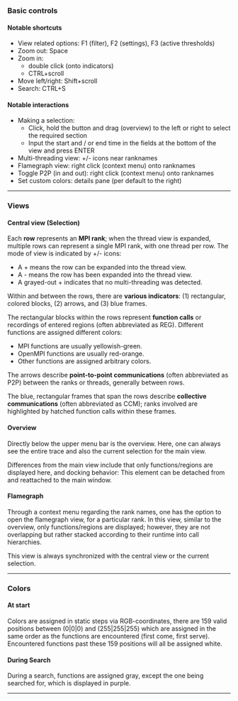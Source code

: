 ### Basic controls
#### Notable shortcuts
- View related options: F1 (filter), F2 (settings), F3 (active thresholds)
- Zoom out: Space
- Zoom in: 
   - double click (onto indicators)
   - CTRL+scroll
- Move left/right: Shift+scroll
- Search: CTRL+S
#### Notable interactions
- Making a selection: 
   - Click, hold the button and drag (overview) to the left or right to select the required section
   - Input the start and / or end time in the fields at the bottom of the view and press ENTER
- Multi-threading view: +/- icons near ranknames
- Flamegraph view: right click (context menu) onto ranknames
- Toggle P2P (in and out): right click (context menu) onto ranknames
- Set custom colors: details pane (per default to the right)

---

### Views
#### Central view (Selection)
Each **row** represents an **MPI rank**; when the thread view is expanded, multiple rows can represent a single MPI rank, with one thread per row. The mode of view is indicated by +/- icons:
- A + means the row can be expanded into the thread view.
- A - means the row has been expanded into the thread view.
- A grayed-out + indicates that no multi-threading was detected.

Within and between the rows, there are **various indicators**: (1) rectangular, colored blocks, (2) arrows, and (3) blue frames.
	
The rectangular blocks within the rows represent **function calls** or recordings of entered regions (often abbreviated as REG). Different functions are assigned different colors:
- MPI functions are usually yellowish-green.
- OpenMPI functions are usually red-orange.
- Other functions are assigned arbitrary colors.

The arrows describe **point-to-point communications** (often abbreviated as P2P) between the ranks or threads, generally between rows.

The blue, rectangular frames that span the rows describe **collective communications** (often abbreviated as CCM); ranks involved are highlighted by hatched function calls within these frames.

#### Overview
Directly below the upper menu bar is the overview. Here, one can always see the entire trace and also the current selection for the main view.

Differences from the main view include that only functions/regions are displayed here, and docking behavior: This element can be detached from and reattached to the main window.

#### Flamegraph
Through a context menu regarding the rank names, one has the option to open the flamegraph view, for a particular rank. In this view, similar to the overview, only functions/regions are displayed; however, they are not overlapping but rather stacked according to their runtime into call hierarchies. 

This view is always synchronized with the central view or the current selection.

---

### Colors
#### At start
Colors are assigned in static steps via RGB-coordinates, there are 159 valid positions between (0|0|0) and (255|255|255) which are assigned in the same order as the functions are encountered (first come, first serve). Encountered functions past these 159 positions will all be assigned white. 
#### During Search
During a search, functions are assigned gray, except the one being searched for, which is displayed in purple.

---

